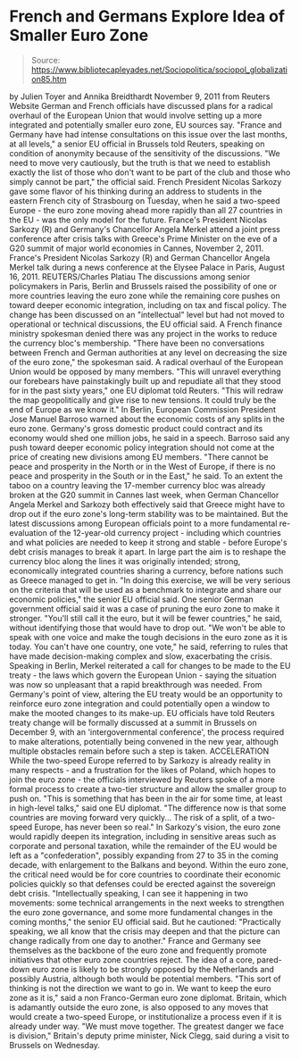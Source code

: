 # French and Germans Explore Idea of Smaller Euro Zone

> Source: https://www.bibliotecapleyades.net/Sociopolitica/sociopol_globalization85.htm

by Julien Toyer and Annika Breidthardt
November 9, 2011
from
Reuters Website
German and French officials have discussed plans
for a radical overhaul of the European Union that would involve setting up a
more integrated and potentially smaller euro zone, EU sources say.
"France and Germany have had intense
consultations on this issue over the last months, at all levels," a
senior EU official in Brussels told Reuters, speaking on condition of
anonymity because of the sensitivity of the discussions.
"We need to move very cautiously, but the truth is that we need to
establish exactly the list of those who don't want to be part of the
club and those who simply cannot be part," the official said.
French President Nicolas Sarkozy gave
some flavor of his thinking during an address to students in the eastern
French city of Strasbourg on Tuesday, when he said a two-speed Europe - the
euro zone moving ahead more rapidly than all 27 countries in the EU - was
the only model for the future.
France's President
Nicolas Sarkozy (R) and Germany's Chancellor Angela Merkel
attend a joint press
conference after crisis talks with Greece's Prime Minister
on the eve of a G20 summit of
major world economies in Cannes, November 2, 2011.
France's President Nicolas
Sarkozy (R) and German Chancellor Angela Merkel
talk during a news
conference at the Elysee Palace in Paris, August 16, 2011.
REUTERS/Charles Platiau
The discussions among senior policymakers in Paris, Berlin and Brussels
raised the possibility of one or more countries leaving the euro zone while
the remaining core pushes on toward deeper economic integration, including
on tax and fiscal policy.
The change has been discussed on an "intellectual" level but had not moved
to operational or technical discussions, the EU official said.
A French finance ministry spokesman denied there
was any project in the works to reduce the currency bloc's membership.
"There have been no conversations between
French and German authorities at any level on decreasing the size of the
euro zone," the spokesman said.
A radical overhaul of the European Union would
be opposed by many members.
"This will unravel everything our forebears
have painstakingly built up and repudiate all that they stood for in the
past sixty years," one EU diplomat told Reuters.
"This will redraw the map geopolitically and
give rise to new tensions. It could truly be the end of Europe as we
know it."
In Berlin, European Commission President Jose
Manuel Barroso warned about the economic costs of any splits in the euro
zone. Germany's gross domestic product could contract and its economy would
shed one million jobs, he said in a speech.
Barroso said any push toward deeper economic policy integration should not
come at the price of creating new divisions among EU members.
"There cannot be peace and prosperity in the
North or in the West of Europe, if there is no peace and prosperity in
the South or in the East," he said.
To an extent the taboo on a country leaving the
17-member currency bloc was already broken at the G20 summit in Cannes last
week, when German Chancellor Angela Merkel and Sarkozy both
effectively said that Greece might have to drop out if the euro zone's
long-term stability was to be maintained.
But the latest discussions among European officials point to a more
fundamental re-evaluation of the 12-year-old currency project - including
which countries and what policies are needed to keep it strong and stable -
before Europe's debt crisis manages to break it apart.
In large part the aim is to reshape the currency bloc along the lines it was
originally intended; strong, economically integrated countries sharing a
currency, before nations such as Greece managed to get in.
"In doing this exercise, we will be very
serious on the criteria that will be used as a benchmark to integrate
and share our economic policies," the senior EU official said.
One senior German government official said it
was a case of pruning the euro zone to make it stronger.
"You'll still call it the euro, but it will
be fewer countries," he said, without identifying those that would have
to drop out.
"We won't be able to speak with one voice and make the tough decisions
in the euro zone as it is today. You can't have one country, one vote,"
he said, referring to rules that have made decision-making complex and
slow, exacerbating the crisis.
Speaking in Berlin, Merkel reiterated a call for
changes to be made to the EU treaty - the laws which govern the European
Union - saying the situation was now so unpleasant that a rapid breakthrough
was needed.
From Germany's point of view, altering the EU treaty would be an opportunity
to reinforce euro zone integration and could potentially open a window to
make the mooted changes to its make-up.
EU officials have told Reuters treaty change will be formally discussed at a
summit in Brussels on December 9, with an 'intergovernmental conference',
the process required to make alterations, potentially being convened in the
new year, although multiple obstacles remain before such a step is taken.
ACCELERATION
While the two-speed Europe referred to by Sarkozy is already reality
in many respects - and a frustration for the likes of Poland, which hopes to
join the euro zone - the officials interviewed by Reuters spoke of a more
formal process to create a two-tier structure and allow the smaller group to
push on.
"This is something that has been in the air
for some time, at least in high-level talks," said one EU diplomat. "The
difference now is that some countries are moving forward very quickly... The risk of a split, of a two-speed Europe, has never been so real."
In Sarkozy's vision, the euro zone would rapidly
deepen its integration, including in sensitive areas such as corporate and
personal taxation, while the remainder of the EU would be left as a
"confederation", possibly expanding from 27 to 35 in the coming decade, with
enlargement to the Balkans and beyond.
Within the euro zone, the critical need would be for core countries to
coordinate their economic policies quickly so that defenses could be erected
against the sovereign debt crisis.
"Intellectually speaking, I can see it
happening in two movements: some technical arrangements in the next
weeks to strengthen the euro zone governance, and some more fundamental
changes in the coming months," the senior EU official said.
But he cautioned:
"Practically speaking, we all know that the
crisis may deepen and that the picture can change radically from one day
to another."
France and Germany see themselves as the
backbone of the euro zone and frequently promote initiatives that other euro
zone countries reject.
The idea of a core, pared-down euro zone is
likely to be strongly opposed by the Netherlands and possibly Austria,
although both would be potential members.
"This sort of thinking is not the direction
we want to go in. We want to keep the euro zone as it is," said a non
Franco-German euro zone diplomat.
Britain, which is adamantly outside the euro
zone, is also opposed to any moves that would create a two-speed
Europe, or institutionalize a process even if it is already under way.
"We must move together. The greatest danger
we face is division," Britain's deputy prime minister, Nick Clegg, said
during a visit to Brussels on Wednesday.
